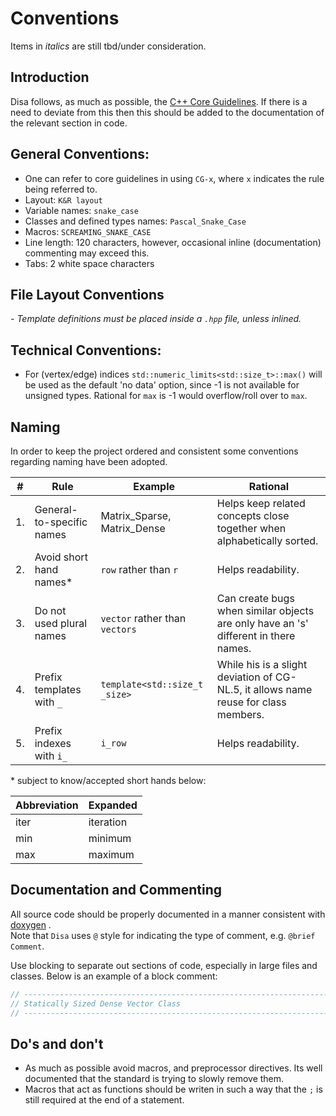 # Conventions

Items in _italics_ are still tbd/under consideration.

## Introduction

Disa follows, as much as possible,
the [C++ Core Guidelines](https://isocpp.github.io/CppCoreGuidelines/CppCoreGuidelines).
If there is a need to deviate from this then this should be added to the documentation of the relevant section in
code.

## General Conventions:

- One can refer to core guidelines in using `CG-x`, where `x` indicates the rule being referred to.
- Layout: `K&R layout`
- Variable names: `snake_case`
- Classes and defined types names: `Pascal_Snake_Case`
- Macros: `SCREAMING_SNAKE_CASE`
- Line length: 120 characters, however, occasional inline (documentation) commenting may exceed this.
- Tabs: 2 white space characters

## File Layout Conventions

_- Template definitions must be placed inside a `.hpp` file, unless inlined._

## Technical Conventions:

- For (vertex/edge) indices `std::numeric_limits<std::size_t>::max()` will be used as the default 'no data' option, 
  since -1 is not available for unsigned types. Rational for `max` is -1 would overflow/roll over to `max`.

## Naming

In order to keep the project ordered and consistent some conventions regarding naming have been adopted.

| #   | Rule                       | Example                          | Rational                                                                             | 
|-----|----------------------------|----------------------------------|--------------------------------------------------------------------------------------|
| 1.  | General-to-specific names  | Matrix_Sparse, Matrix_Dense      | Helps keep related concepts close together when  alphabetically sorted.              |
| 2.  | Avoid short hand names*    | `row` rather than `r`            | Helps readability.                                                                   |
| 3.  | Do not used plural names   | `vector` rather than `vectors`   | Can create bugs when similar objects are only have an 's' different in there names.  |
| 4.  | Prefix templates with `_`  | `template<std::size_t _size>`    | While his is a slight deviation of CG-NL.5, it  allows name reuse for class members. |
| 5.  | Prefix indexes with `i_`   | `i_row`                          | Helps readability.                                                                   |

\* subject to know/accepted short hands below:

| Abbreviation | Expanded  |
|--------------|-----------| 
| iter         | iteration |
| min          | minimum   |
| max          | maximum   |

## Documentation and Commenting

All source code should be properly documented in a manner consistent with [doxygen](https://github.com/doxygen/doxygen)
.  
Note that `Disa` uses `@` style for indicating the type of comment, e.g. `@brief Comment`. 

Use blocking to separate out sections of code, especially in large files and classes. Below is an example of a block
comment:

```cpp
// --------------------------------------------------------------------------------------------------------------------
// Statically Sized Dense Vector Class
// ---------------------------------------------------------------------------------------------------------------------
```

## Do's and don't

- As much as possible avoid macros, and preprocessor directives. Its well documented that the standard is trying to
  slowly remove them.
- Macros that act as functions should be writen in such a way that the `;` is still required at the end of a statement.